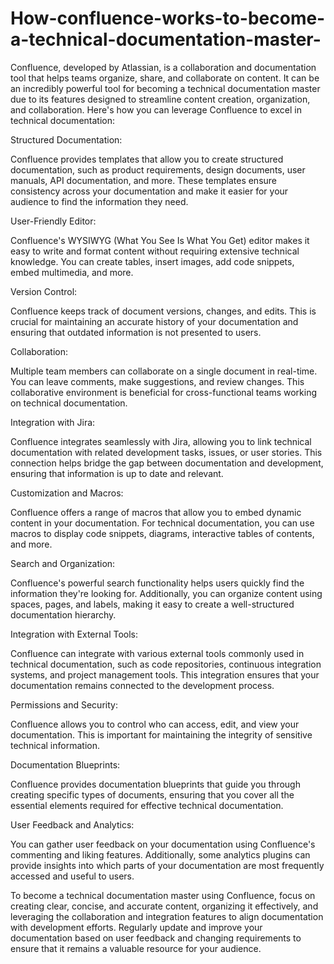 # How-confluence-works-to-become-a-technical-documentation-master-
Confluence, developed by Atlassian, is a collaboration and documentation tool that helps teams organize, share, and collaborate on content. It can be an incredibly powerful tool for becoming a technical documentation master due to its features designed to streamline content creation, organization, and collaboration. Here's how you can leverage Confluence to excel in technical documentation:

Structured Documentation:

Confluence provides templates that allow you to create structured documentation, such as product requirements, design documents, user manuals, API documentation, and more. These templates ensure consistency across your documentation and make it easier for your audience to find the information they need.

User-Friendly Editor: 

Confluence's WYSIWYG (What You See Is What You Get) editor makes it easy to write and format content without requiring extensive technical knowledge. You can create tables, insert images, add code snippets, embed multimedia, and more.

Version Control:

Confluence keeps track of document versions, changes, and edits. This is crucial for maintaining an accurate history of your documentation and ensuring that outdated information is not presented to users.

Collaboration: 

Multiple team members can collaborate on a single document in real-time. You can leave comments, make suggestions, and review changes. This collaborative environment is beneficial for cross-functional teams working on technical documentation.

Integration with Jira: 

Confluence integrates seamlessly with Jira, allowing you to link technical documentation with related development tasks, issues, or user stories. This connection helps bridge the gap between documentation and development, ensuring that information is up to date and relevant.

Customization and Macros: 

Confluence offers a range of macros that allow you to embed dynamic content in your documentation. For technical documentation, you can use macros to display code snippets, diagrams, interactive tables of contents, and more.

Search and Organization: 

Confluence's powerful search functionality helps users quickly find the information they're looking for. Additionally, you can organize content using spaces, pages, and labels, making it easy to create a well-structured documentation hierarchy.

Integration with External Tools:

Confluence can integrate with various external tools commonly used in technical documentation, such as code repositories, continuous integration systems, and project management tools. This integration ensures that your documentation remains connected to the development process.

Permissions and Security:

Confluence allows you to control who can access, edit, and view your documentation. This is important for maintaining the integrity of sensitive technical information.

Documentation Blueprints: 

Confluence provides documentation blueprints that guide you through creating specific types of documents, ensuring that you cover all the essential elements required for effective technical documentation.

User Feedback and Analytics: 

You can gather user feedback on your documentation using Confluence's commenting and liking features. Additionally, some analytics plugins can provide insights into which parts of your documentation are most frequently accessed and useful to users.

To become a technical documentation master using Confluence, focus on creating clear, concise, and accurate content, organizing it effectively, and leveraging the collaboration and integration features to align documentation with development efforts. Regularly update and improve your documentation based on user feedback and changing requirements to ensure that it remains a valuable resource for your audience.




